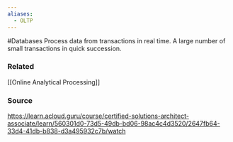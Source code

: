 ```yaml
---
aliases:
  - OLTP
---
```

#Databases 
Process data from transactions in real time.
A large number of small transactions in quick succession.

### Related
[[Online Analytical Processing]]
### Source
https://learn.acloud.guru/course/certified-solutions-architect-associate/learn/560301d0-73d5-49db-bd06-98ac4c4d3520/2647fb64-33d4-41db-b838-d3a495932c7b/watch